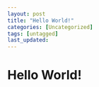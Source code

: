 ```yaml
---
layout: post
title: "Hello World!"
categories: [Uncategorized]
tags: [untagged]
last_updated:
---
```


# Hello World!